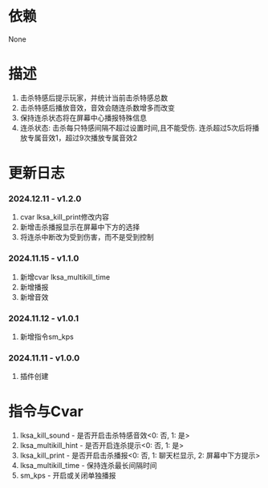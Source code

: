 # 依赖
None

# 描述
1.  击杀特感后提示玩家，并统计当前击杀特感总数
2.  击杀特感后播放音效，音效会随连杀数增多而改变
3.  保持连杀状态将在屏幕中心播报特殊信息
4.  连杀状态: 击杀每只特感间隔不超过设置时间,且不能受伤. 连杀超过5次后将播放专属音效1，超过9次播放专属音效2

# 更新日志
### 2024.12.11 - v1.2.0
1.  cvar lksa_kill_print修改内容
2.  新增击杀播报显示在屏幕中下方的选择
3.  将连杀中断改为受到伤害，而不是受到控制

### 2024.11.15 - v1.1.0
1.  新增cvar lksa_multikill_time
2.  新增播报
3.  新增音效

### 2024.11.12 - v1.0.1
1.  新增指令sm_kps

### 2024.11.11 - v1.0.0
1.  插件创建

# 指令与Cvar
1.  lksa_kill_sound - 是否开启击杀特感音效<0: 否, 1: 是>
2.  lksa_multikill_hint - 是否开启连杀提示<0: 否, 1: 是>
3.  lksa_kill_print - 是否开启击杀播报<0: 否, 1: 聊天栏显示, 2: 屏幕中下方提示>
4.  lksa_multikill_time - 保持连杀最长间隔时间
5.  sm_kps - 开启或关闭单独播报